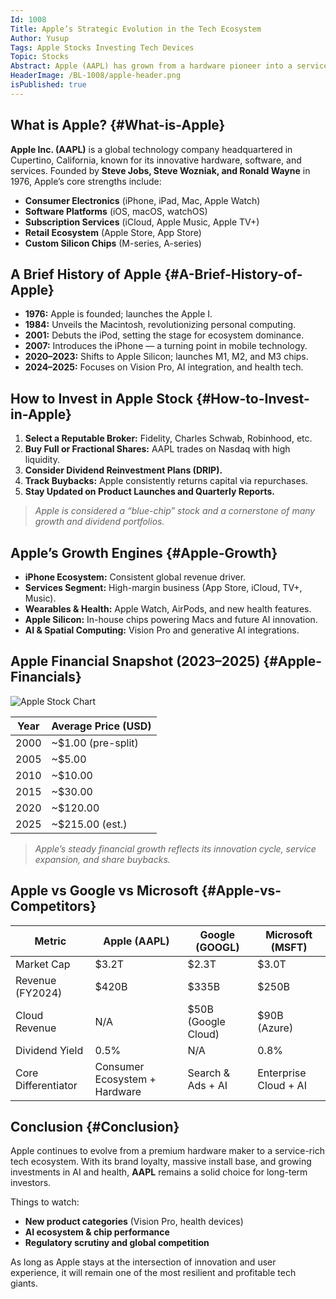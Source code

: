 ```yaml
---
Id: 1008
Title: Apple’s Strategic Evolution in the Tech Ecosystem
Author: Yusup
Tags: Apple Stocks Investing Tech Devices
Topic: Stocks
Abstract: Apple (AAPL) has grown from a hardware pioneer into a services and ecosystem powerhouse. This article explores Apple’s growth trajectory, investment potential, financials, and how it stacks up against Google and Microsoft.
HeaderImage: /BL-1008/apple-header.png
isPublished: true
---
```


## What is Apple? {#What-is-Apple}

**Apple Inc. (AAPL)** is a global technology company headquartered in Cupertino, California, known for its innovative hardware, software, and services. Founded by **Steve Jobs, Steve Wozniak, and Ronald Wayne** in 1976, Apple’s core strengths include:

- **Consumer Electronics** (iPhone, iPad, Mac, Apple Watch)
- **Software Platforms** (iOS, macOS, watchOS)
- **Subscription Services** (iCloud, Apple Music, Apple TV+)
- **Retail Ecosystem** (Apple Store, App Store)
- **Custom Silicon Chips** (M-series, A-series)

## A Brief History of Apple {#A-Brief-History-of-Apple}

- **1976:** Apple is founded; launches the Apple I.  
- **1984:** Unveils the Macintosh, revolutionizing personal computing.  
- **2001:** Debuts the iPod, setting the stage for ecosystem dominance.  
- **2007:** Introduces the iPhone — a turning point in mobile technology.  
- **2020–2023:** Shifts to Apple Silicon; launches M1, M2, and M3 chips.  
- **2024–2025:** Focuses on Vision Pro, AI integration, and health tech.

## How to Invest in Apple Stock {#How-to-Invest-in-Apple}

1. **Select a Reputable Broker:** Fidelity, Charles Schwab, Robinhood, etc.  
2. **Buy Full or Fractional Shares:** AAPL trades on Nasdaq with high liquidity.  
3. **Consider Dividend Reinvestment Plans (DRIP).**  
4. **Track Buybacks:** Apple consistently returns capital via repurchases.  
5. **Stay Updated on Product Launches and Quarterly Reports.**

> *Apple is considered a “blue-chip” stock and a cornerstone of many growth and dividend portfolios.*

## Apple’s Growth Engines {#Apple-Growth}

- **iPhone Ecosystem:** Consistent global revenue driver.  
- **Services Segment:** High-margin business (App Store, iCloud, TV+, Music).  
- **Wearables & Health:** Apple Watch, AirPods, and new health features.  
- **Apple Silicon:** In-house chips powering Macs and future AI innovation.  
- **AI & Spatial Computing:** Vision Pro and generative AI integrations.

## Apple Financial Snapshot (2023–2025) {#Apple-Financials}

![Apple Stock Chart](/BL-1008/apple-chart.png)

<table>
  <thead>
    <tr>
      <th>Year</th>
      <th>Average Price (USD)</th>
    </tr>
  </thead>
  <tbody>
    <tr><td>2000</td><td>~$1.00 (pre-split)</td></tr>
    <tr><td>2005</td><td>~$5.00</td></tr>
    <tr><td>2010</td><td>~$10.00</td></tr>
    <tr><td>2015</td><td>~$30.00</td></tr>
    <tr><td>2020</td><td>~$120.00</td></tr>
    <tr><td>2025</td><td>~$215.00 (est.)</td></tr>
  </tbody>
</table>

> *Apple’s steady financial growth reflects its innovation cycle, service expansion, and share buybacks.*

## Apple vs Google vs Microsoft {#Apple-vs-Competitors}

<table>
  <thead>
    <tr>
      <th>Metric</th>
      <th>Apple (AAPL)</th>
      <th>Google (GOOGL)</th>
      <th>Microsoft (MSFT)</th>
    </tr>
  </thead>
  <tbody>
    <tr>
      <td>Market Cap</td>
      <td>$3.2T</td>
      <td>$2.3T</td>
      <td>$3.0T</td>
    </tr>
    <tr>
      <td>Revenue (FY2024)</td>
      <td>$420B</td>
      <td>$335B</td>
      <td>$250B</td>
    </tr>
    <tr>
      <td>Cloud Revenue</td>
      <td>N/A</td>
      <td>$50B (Google Cloud)</td>
      <td>$90B (Azure)</td>
    </tr>
    <tr>
      <td>Dividend Yield</td>
      <td>0.5%</td>
      <td>N/A</td>
      <td>0.8%</td>
    </tr>
    <tr>
      <td>Core Differentiator</td>
      <td>Consumer Ecosystem + Hardware</td>
      <td>Search & Ads + AI</td>
      <td>Enterprise Cloud + AI</td>
    </tr>
  </tbody>
</table>

## Conclusion {#Conclusion}

Apple continues to evolve from a premium hardware maker to a service-rich tech ecosystem. With its brand loyalty, massive install base, and growing investments in AI and health, **AAPL** remains a solid choice for long-term investors.

Things to watch:

- **New product categories** (Vision Pro, health devices)  
- **AI ecosystem & chip performance**  
- **Regulatory scrutiny and global competition**

As long as Apple stays at the intersection of innovation and user experience, it will remain one of the most resilient and profitable tech giants.

